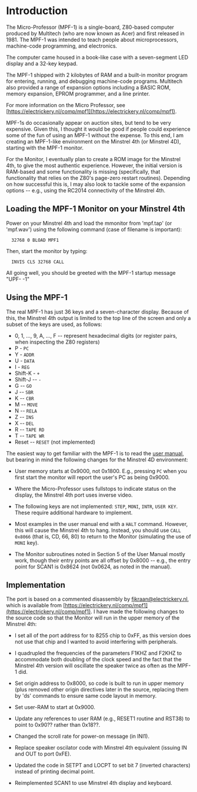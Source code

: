 # Introduction

The Micro-Professor (MPF-1) is a single-board, Z80-based computer produced by Multitech (who are now known as Acer) and first released in 1981. The MPF-1 was intended to teach people about microprocessors, machine-code programming, and electronics.

The computer came housed in a book-like case with a seven-segment LED display and a 32-key keypad.

The MPF-1 shipped with 2 kilobytes of RAM and a built-in monitor program for entering, running, and debugging machine-code programs. Multitech also provided a range of expansion options including a BASIC ROM, memory expansion, EPROM programmer, and a line printer. 

For more information on the Micro Professor, see [https://electrickery.nl/comp/mpf1](https://electrickery.nl/comp/mpf1).

MPF-1s do occasionally appear on auction sites, but tend to be very expensive. Given this, I thought it would be good if people could experience some of the fun of using an MPF-1 without the expense. To this end, I am creating an MPF-1-like environment on the Minstrel 4th (or Minstrel 4D), starting with the MPF-1 monitor.

For the Monitor, I eventually plan to create a ROM image for the Minstrel 4th, to give the most authentic experience. However, the initial version is RAM-based and some functionality is missing (specifically, that functionality that relies on the Z80's page-zero restart routines). Depending on how successful this is, I may also look to tackle some of the expansion options -- e.g., using the RC2014 connectivity of the Minstrel 4th.


## Loading the MPF-1 Monitor on your Minstrel 4th

Power on your Minstrel 4th and load the mmonitor from 'mpf.tap' (or 'mpf.wav') using the following command (case of filename is important):

```
  32768 0 BLOAD MPF1
```

Then, start the monitor by typing:

```
  INVIS CLS 32768 CALL
```

All going well, you should be greeted with the MPF-1 startup message "UPF- -1"

## Using the MPF-1

The real MPF-1 has just 36 keys and a seven-character display. Because of this, the Minstrel 4th output is limited to the top line of the screen and only a subset of the keys are used, as follows:

- 0, 1, ..., 9, A, ..., F -- represent hexadecimal digits (or register pairs, when inspecting the Z80 registers)
- P - `PC`
- Y - `ADDR`
- U - `DATA`
- I - `REG`
- Shift-K - `+`
- Shift-J -- `-`
- G -- `GO`
- J -- `SBR`
- K -- `CBR`
- M -- `MOVE`
- N -- `RELA`
- Z -- `INS`
- X -- `DEL`
- R -- `TAPE RD`
- T -- `TAPE WR`
- Reset -- `RESET` (not implemented)

The easiest way to get familiar with the MPF-1 is to read the [user manual](https://electrickery.hosting.philpem.me.uk/comp/mpf1/doc/MPF-1_usersManual.pdf), but bearing in mind the following changes for the Minstrel 4D environment:

- User memory starts at 0x9000, not 0x1800. E.g., pressing `PC` when you first start the monitor will report the user's PC as being 0x9000.

- Where the Micro-Professor uses fullstops to indicate status on the display, the Minstrel 4th port uses inverse video.

- The following keys are not implemented: `STEP`, `MONI`, `INTR`, `USER KEY`. These require additional hardware to implement.

- Most examples in the user manual end with a `HALT` command. However, this will cause the Minstrel 4th to hang. Instead, you should use `CALL 0x8066` (that is, CD, 66, 80) to return to the Monitor (simulating the use of `MONI` key).

- The Monitor subroutines noted in Section 5 of the User Manual mostly work, though their entry points are all offset by 0x8000 -- e.g., the entry point for SCAN1 is 0x8624 (not 0x0624, as noted in the manual).


## Implementation

The port is based on a commented disassembly by fjkraan@electrickery.nl, which is available from [https://electrickery.nl/comp/mpf1](https://electrickery.nl/comp/mpf1). I have made the following changes to the source code so that the Monitor will run in the upper memory of the Minstrel 4th:

- I set all of the port address for to 8255 chip to 0xFF, as this version does not use that chip and I wanted to avoid interfering with peripherals.

- I quadrupled the frequencies of the parameters F1KHZ and F2KHZ to accommodate both doubling of the clock speed and the fact that the Minstrel 4th version will oscillate the speaker twice as often as the MPF-1 did.

- Set origin address to 0x8000, so code is built to run in upper memory (plus removed other origin directives later in the source, replacing them by 'ds' commands to ensure same code layout in memory.

- Set user-RAM to start at 0x9000.

- Update any references to user RAM (e.g., RESET1 routine and RST38) to point to 0x90?? rather than 0x18??.

- Changed the scroll rate for power-on message (in INI1).

- Replace speaker oscilator code with Minstrel 4th equivalent (issuing IN and OUT to port 0xFE).

- Updated the code in SETPT and LOCPT to set bit 7 (inverted characters) instead of printing decimal point.

- Reimplemented SCAN1 to use Minstrel 4th display and keyboard.
